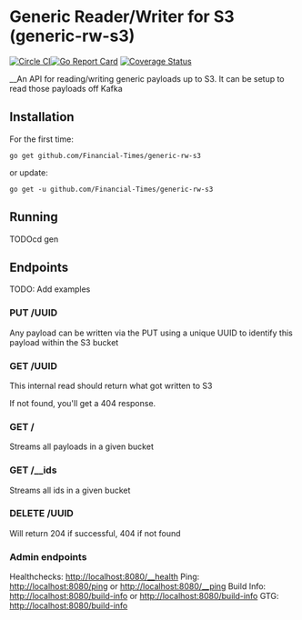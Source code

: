 # Generic Reader/Writer for S3 (generic-rw-s3)
[![Circle CI](https://circleci.com/gh/Financial-Times/generic-rw-s3.svg?style=shield)](https://circleci.com/gh/Financial-Times/generic-rw-s3)[![Go Report Card](https://goreportcard.com/badge/github.com/Financial-Times/generic-rw-s3)](https://goreportcard.com/report/github.com/Financial-Times/generic-rw-s3) [![Coverage Status](https://coveralls.io/repos/github/Financial-Times/generic-rw-s3/badge.svg)](https://coveralls.io/github/Financial-Times/generic-rw-s3)
 
__An API for reading/writing generic payloads up to S3. It can be setup to read those payloads off Kafka

## Installation

For the first time:

`go get github.com/Financial-Times/generic-rw-s3`

or update:

`go get -u github.com/Financial-Times/generic-rw-s3`


## Running

TODOcd gen  

## Endpoints

TODO: Add examples

### PUT /UUID

Any payload can be written via the PUT using a unique UUID to identify this payload within the S3 bucket

### GET /UUID
This internal read should return what got written to S3

If not found, you'll get a 404 response.

### GET /
Streams all payloads in a given bucket

### GET /__ids
Streams all ids in a given bucket

### DELETE /UUID
Will return 204 if successful, 404 if not found

### Admin endpoints

Healthchecks: [http://localhost:8080/__health](http://localhost:8080/__health)
Ping: [http://localhost:8080/ping](http://localhost:8080/ping) or [http://localhost:8080/__ping](http://localhost:8080/__ping)
Build Info: [http://localhost:8080/build-info](http://localhost:8080/build-info) or [http://localhost:8080/build-info](http://localhost:8080/__build-info) 
GTG: [http://localhost:8080/build-info](http://localhost:8080/__gtg) 
